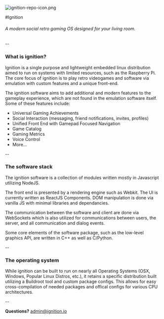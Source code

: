 ![ignition-repo-icon.png](https://bitbucket.org/repo/LznjRb/images/731115594-ignition-repo-icon.png)

#Ignition
###### A modern social retro gaming OS designed for your living room.

--

### What is ignition?

Ignition is a single purpose and lightweight embedded linux distribution aimed to run on systems with limited resources, such as the Raspberry Pi. The core focus of ignition is to play retro videogames and software via emulation with custom features and a unique front-end.

The ignition software aims to add additional and modern features to the gameplay experience, which are not found in the emulation software itself. Some of these features include:

* Universal Gaming Achievements
* Social Interaction (messaging, friend notifications, invites, profiles)
* Unified Front End with Gamepad Focused Navigation
* Game Catalog
* Gaming Metrics
* Voice Control
* More...

--

### The software stack

The ignition software is a collection of modules written mostly in Javascript utilizing NodeJS.

The front end is presented by a rendering engine such as Webkit. The UI is currently written as ReactJS Components. DOM manipulation is done via vanilla JS with minimal libraries and dependancies.

The communication between the software and client are done via WebSockets which is also utilized for communications between users, the server, and all communication and dialog events.

Some core elements of the software package, such as the low-level graphics API, are written in C++ as well as C/Python.

--

### The operating system

While ignition can be built to run on nearly all Operating Systems (OSX, Windows, Popular Linux Distros, etc.), it retains a specific distribution built utilizing a Buildroot tool and custom package configs. This allows for easy cross-compilation of needed packages and offical configs for various CPU architectures.

--

**Questions?** [admin@ignition.io](mailto:admin@ignition.io)